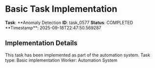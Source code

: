 # Basic Task Implementation

**Task**: **Anomaly Detection
**ID**: task_0577
**Status**: COMPLETED
**Timestamp\*\*: 2025-09-18T22:47:50.569287

## Implementation Details

This task has been implemented as part of the automation system.
Task type: Basic implementation
Worker: Automation System
